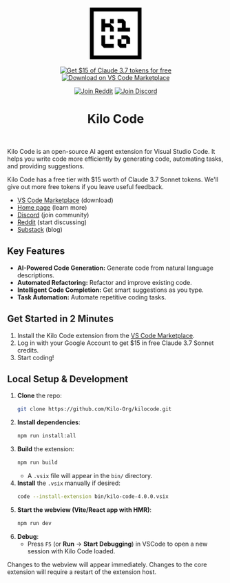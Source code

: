 <p align="center">
  <a href="https://marketplace.visualstudio.com/items?itemName=kilocode.Kilo-Code" target="_blank" rel="noopener noreferrer">
    <img width="120" src="assets/icons/logo-outline-black.png" alt="Kilo Code logo">
  </a>

</p>
<div align="center">

<a href="https://marketplace.visualstudio.com/items?itemName=kilocode.Kilo-Code" target="_blank"><img src="https://img.shields.io/badge/Get%20%2415%20of%20free%20tokens%20for%20Claude%203.7-green?style=for-the-badge&logo=claude&logoColor=white" alt="Get $15 of Claude 3.7 tokens for free"></a>
<a href="https://marketplace.visualstudio.com/items?itemName=kilocode.Kilo-Code" target="_blank"><img src="https://img.shields.io/badge/Download%20on%20VS%20Code%20Marketplace-blue?style=for-the-badge&logo=visualstudiocode&logoColor=white" alt="Download on VS Code Marketplace"></a>

<a href="https://www.reddit.com/r/kilocode/" target="_blank"><img src="https://img.shields.io/badge/Join%20Reddit-FF4500?style=for-the-badge&logo=reddit&logoColor=white" alt="Join Reddit"></a>
<a href="https://discord.gg/fxrhCFGhkP" target="_blank"><img src="https://img.shields.io/badge/Join%20Discord-5865F2?style=for-the-badge&logo=discord&logoColor=white" alt="Join Discord"></a>

</div>

<div align="center">
  <h1>Kilo Code</h1>
</div>
<br/>

Kilo Code is an open-source AI agent extension for Visual Studio Code. It helps you write code more efficiently by generating code, automating tasks, and providing suggestions.

Kilo Code has a free tier with $15 worth of Claude 3.7 Sonnet tokens. We'll give out more free tokens if you leave useful feedback.

- [VS Code Marketplace](https://marketplace.visualstudio.com/items?itemName=kilocode.Kilo-Code) (download)
- [Home page](https://kilocode.ai) (learn more)
- [Discord](https://discord.gg/fxrhCFGhkP) (join community)
- [Reddit](https://www.reddit.com/r/kilocode/) (start discussing)
- [Substack](https://blog.kilocode.ai/) (blog)

## Key Features

- **AI-Powered Code Generation:** Generate code from natural language descriptions.
- **Automated Refactoring:** Refactor and improve existing code.
- **Intelligent Code Completion:** Get smart suggestions as you type.
- **Task Automation:** Automate repetitive coding tasks.

## Get Started in 2 Minutes

1.  Install the Kilo Code extension from the [VS Code Marketplace](https://marketplace.visualstudio.com/items?itemName=kilocode.Kilo-Code).
2.  Log in with your Google Account to get $15 in free Claude 3.7 Sonnet credits.
3.  Start coding!

## Local Setup & Development

1. **Clone** the repo:
    ```bash
    git clone https://github.com/Kilo-Org/kilocode.git
    ```
2. **Install dependencies**:
    ```bash
    npm run install:all
    ```
3. **Build** the extension:
    ```bash
    npm run build
    ```
    - A `.vsix` file will appear in the `bin/` directory.
4. **Install** the `.vsix` manually if desired:
    ```bash
    code --install-extension bin/kilo-code-4.0.0.vsix
    ```
5. **Start the webview (Vite/React app with HMR)**:
    ```bash
    npm run dev
    ```
6. **Debug**:
    - Press `F5` (or **Run** → **Start Debugging**) in VSCode to open a new session with Kilo Code loaded.

Changes to the webview will appear immediately. Changes to the core extension will require a restart of the extension host.
